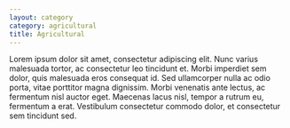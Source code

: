 ```yaml
---
layout: category
category: agricultural
title: Agricultural
---
```


Lorem ipsum dolor sit amet, consectetur adipiscing elit. Nunc varius malesuada tortor, ac consectetur leo tincidunt et. Morbi imperdiet sem dolor, quis malesuada eros consequat id. Sed ullamcorper nulla ac odio porta, vitae porttitor magna dignissim. Morbi venenatis ante lectus, ac fermentum nisl auctor eget. Maecenas lacus nisl, tempor a rutrum eu, fermentum a erat. Vestibulum consectetur commodo dolor, et consectetur sem tincidunt sed.